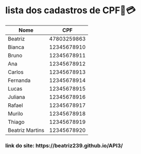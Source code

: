 
</head>
<body>
  <h1>lista dos cadastros de CPF📂💳</h1>
<table>
        <thead>
            <tr>
                <th>Nome</th>
                <th>CPF</th>
            </tr>
        </thead>
        <tbody>
            <tr>
                <td>Beatriz</td>
                <td>47803259863</td>
            </tr>
            <tr>
                <td>Bianca</td>
                <td>12345678910</td>
            </tr>
            <tr>
                <td>Bruno</td>
                <td>12345678911</td>
            </tr>
            <tr>
                <td>Ana</td>
                <td>12345678912</td>
            </tr>
            <tr>
                <td>Carlos</td>
                <td>12345678913</td>
            </tr>
            <tr>
                <td>Fernanda</td>
                <td>12345678914</td>
            </tr>
            <tr>
                <td>Lucas</td>
                <td>12345678915</td>
            </tr>
            <tr>
                <td>Juliana</td>
                <td>12345678916</td>
            </tr>
            <tr>
                <td>Rafael</td>
                <td>12345678917</td>
            </tr>
            <tr>
                <td>Murilo</td>
                <td>12345678918</td>
            </tr>
            <tr>
                <td>Thiago</td>
                <td>12345678919</td>
            </tr>
            <tr>
                <td>Beatriz Martins</td>
                <td>12345678920</td>
            </tr>
        </tbody>
    </table>
    <h3>link do site:  https://beatriz239.github.io/API3/</h3>
